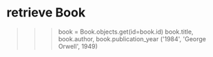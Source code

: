 # retrieve Book
>>> book = Book.objects.get(id=book.id)
>>> book.title, book.author, book.publication_year
('1984', 'George Orwell', 1949)
